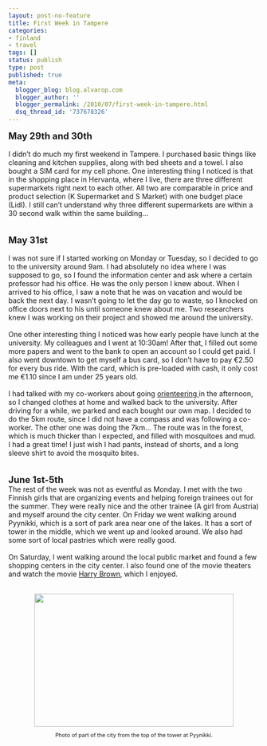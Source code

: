 ```yaml
---
layout: post-no-feature
title: First Week in Tampere
categories:
- finland
- travel
tags: []
status: publish
type: post
published: true
meta:
  blogger_blog: blog.alvarop.com
  blogger_author: ''
  blogger_permalink: /2010/07/first-week-in-tampere.html
  dsq_thread_id: '737678326'
---
```

<span style="font-size:130%;"><span style="font-weight: bold;">May 29th and 30th</span></span><br /><br />I didn’t do much my first weekend in Tampere. I purchased basic things like cleaning and kitchen supplies, along with bed sheets and a towel. I also bought a SIM card for my cell phone. One interesting thing I noticed is that in the shopping place in Hervanta, where I live, there are three different supermarkets right next to each other.  All two are comparable in price and product selection (K Supermarket and S Market) with one budget place (Lidl). I still can’t understand why three different supermarkets are within a 30 second walk within the same building…<br /><br /><br /><span style="font-size:130%;"><span style="font-weight: bold;">May 31st</span></span><br /><br />I was not sure if I started working on Monday or Tuesday, so I decided to go to the university around 9am. I had absolutely no idea where I was supposed to go, so I found the information center and ask where a certain professor had his office. He was the only person I knew about. When I arrived to his office, I saw a note that he was on vacation and would be back the next day. I wasn’t going to let the day go to waste, so I knocked on office doors next to his until someone knew about me. Two researchers knew I was working on their project and showed me around the university.<br /><br />One other interesting thing I noticed was how early people have lunch at the university. My colleagues and I went at 10:30am! After that, I filled out some more papers and went to the bank to open an account so I could get paid. I also went downtown to get myself a bus card, so I don’t have to pay €2.50 for every bus ride. With the card, which is pre-loaded with cash, it only cost me €1.10 since I am under 25 years old.<br /><br />I had talked with my co-workers about going <a href="http://en.wikipedia.org/wiki/Orienteering">orienteering </a>in the afternoon, so I changed clothes at home and walked back to the university. After driving for a while, we parked and each bought our own map. I decided to do the 5km route, since I did not have a compass and was following a co-worker. The other one was doing the 7km… The route was in the forest, which is much thicker than I expected, and filled with mosquitoes and mud. I had a great time! I just wish I had pants, instead of shorts, and a long sleeve shirt to avoid the mosquito bites.<br /><br /><br /><span style="font-size:130%;"><span style="font-weight: bold;">June 1st-5th</span></span><br />The rest of the week was not as eventful as Monday. I met with the two Finnish girls that are organizing events and helping foreign trainees out for the summer. They were really nice and the other trainee (A girl from Austria) and myself around the city center. On Friday we went walking around Pyynikki, which is a sort of park area near one of the lakes. It has a sort of tower in the middle, which we went up and looked around. We also had some sort of local pastries which were really good.<br /><br />On Saturday, I went walking around the local public market and found a few shopping centers in the city center. I also found one of the movie theaters and watch the movie <a href="http://www.imdb.com/title/tt1289406/">Harry Brown</a>, which I enjoyed.<br /><br /><div style="text-align: center;"><a onblur="try {parent.deselectBloggerImageGracefully();} catch(e) {}" href="http://2.bp.blogspot.com/_k2p8q4xyXYc/TC4gGkSTcdI/AAAAAAAAAI0/YmwH27ZnXJM/s1600/IMG_1397.JPG"><img style="display: block; margin: 0px auto 10px; text-align: center; cursor: pointer; width: 400px; height: 267px;" src="http://2.bp.blogspot.com/_k2p8q4xyXYc/TC4gGkSTcdI/AAAAAAAAAI0/YmwH27ZnXJM/s400/IMG_1397.JPG" alt="" id="BLOGGER_PHOTO_ID_5489360293002965458" border="0" /></a><span style="font-size:78%;">Photo of part of the city from the top of the tower at Pyynikki.</span><br /></div>
